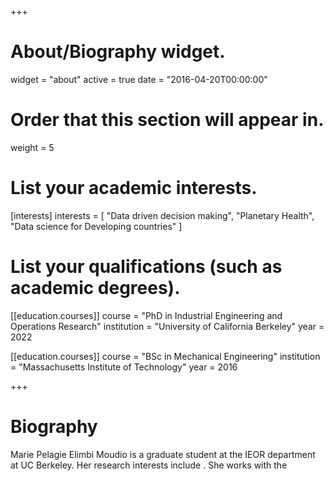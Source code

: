 +++
# About/Biography widget.
widget = "about"
active = true
date = "2016-04-20T00:00:00"

# Order that this section will appear in.
weight = 5

# List your academic interests.
[interests]
  interests = [
    "Data driven decision making",
    "Planetary Health",
    "Data science for Developing countries"
  ]

# List your qualifications (such as academic degrees).
[[education.courses]]
  course = "PhD in Industrial Engineering and Operations Research"
  institution = "University of California Berkeley"
  year = 2022


[[education.courses]]
  course = "BSc in Mechanical Engineering"
  institution = "Massachusetts Institute of Technology"
  year = 2016
 
+++

# Biography

Marie Pelagie Elimbi Moudio is a graduate student at the IEOR department at UC Berkeley. Her research interests include . She works with the 

